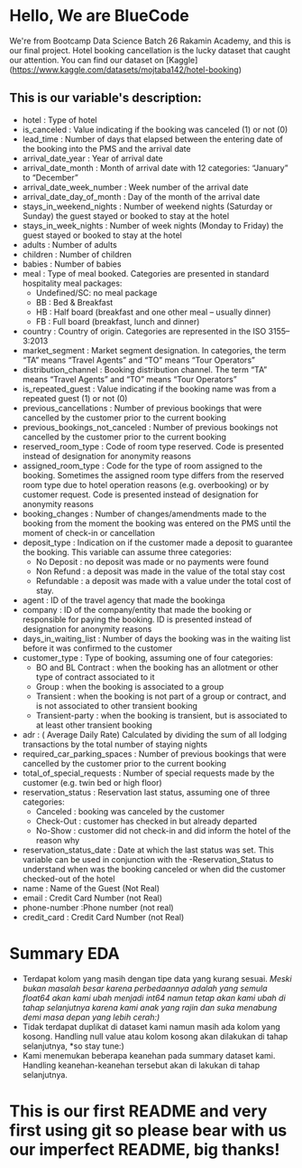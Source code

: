 # Hello, We are BlueCode 

We're from Bootcamp Data Science Batch 26 Rakamin Academy, and this is our final project. 
Hotel booking cancellation is the lucky dataset that caught our attention. You can find our dataset on [Kaggle] (https://www.kaggle.com/datasets/mojtaba142/hotel-booking)

## This is our variable's description:
- hotel : Type of hotel
- is_canceled :  Value indicating if the booking was canceled (1) or not (0)
- lead_time : Number of days that elapsed between the entering date of the booking into the PMS and the arrival date
- arrival_date_year : Year of arrival date
- arrival_date_month : Month of arrival date with 12 categories: 
    “January” to “December”
- arrival_date_week_number : Week number of the arrival date
- arrival_date_day_of_month : Day of the month of the arrival date
- stays_in_weekend_nights : Number of weekend nights (Saturday or Sunday) the guest stayed or booked to stay at the hotel  
- stays_in_week_nights : Number of week nights (Monday to Friday) the guest stayed or booked to stay at the hotel
- adults : Number of adults
- children : Number of children
- babies :  Number of babies
- meal :  Type of meal booked. Categories are presented in standard hospitality meal packages: 
    - Undefined/SC: no meal package 
    - BB : Bed & Breakfast 
    - HB : Half board (breakfast and one other meal – usually dinner) 
    - FB : Full board (breakfast, lunch and dinner)
- country : Country of origin. Categories are represented in the ISO 3155–3:2013
- market_segment :  Market segment designation. In categories, the term “TA” means “Travel Agents” and “TO” means “Tour Operators”
- distribution_channel :  Booking distribution channel. The term “TA” means “Travel Agents” and “TO” means “Tour Operators”
- is_repeated_guest :  Value indicating if the booking name was from a repeated guest (1) or not (0)
- previous_cancellations : Number of previous bookings that were cancelled by the customer prior to the current booking
- previous_bookings_not_canceled : Number of previous bookings not cancelled by the customer prior to the current booking
- reserved_room_type : Code of room type reserved. Code is presented instead of designation for anonymity reasons
- assigned_room_type :  Code for the type of room assigned to the booking. Sometimes the assigned room type differs from the reserved room type due to hotel operation reasons (e.g. overbooking) or by customer request. Code is presented instead of designation for anonymity reasons
- booking_changes : Number of changes/amendments made to the booking from the moment the booking was entered on the PMS until the moment of check-in or cancellation
- deposit_type :  Indication on if the customer made a deposit to guarantee the booking. This variable can assume three categories: 
    - No Deposit : no deposit was made or  no payments were found 
    - Non Refund : a deposit was made in the value of the total stay cost 
    - Refundable : a deposit was made with a value under the total cost of stay.
- agent :  ID of the travel agency that made the bookinga
- company :  ID of the company/entity that made the booking or responsible for paying the booking. ID is presented instead of designation for anonymity reasons
- days_in_waiting_list :  Number of days the booking was in the waiting list before it was confirmed to the customer
- customer_type : Type of booking, assuming one of four categories: 
    - BO and BL Contract : when the booking has an allotment or other type of contract associated to it
    - Group : when the booking is associated to a group 
    - Transient : when the booking is not part of a group or contract, and is not associated to other transient booking
    - Transient-party : when the booking is transient, but is associated to at least other transient booking
- adr : ( Average Daily Rate) Calculated by dividing the sum of all lodging transactions by the total number of staying nights
- required_car_parking_spaces : Number of previous bookings that were cancelled by the customer prior to the current booking
- total_of_special_requests : Number of special requests made by the customer (e.g. twin bed or high floor)
- reservation_status : Reservation last status, assuming one of three categories: 
    - Canceled : booking was canceled by the customer 
    - Check-Out : customer has checked in but already departed 
    - No-Show : customer did not check-in and did inform the hotel of the reason why
- reservation_status_date :  Date at which the last status was set. This variable can be used in conjunction with the -Reservation_Status to understand when was the booking canceled or when did the customer checked-out of the hotel
- name : Name of the Guest (Not Real)
- email : Credit Card Number (not Real)
- phone-number :Phone number (not real)
- credit_card : Credit Card Number (not Real)

# Summary EDA
- Terdapat kolom yang masih dengan tipe data yang kurang sesuai. *Meski bukan masalah besar karena perbedaannya adalah yang semula float64 akan kami ubah menjadi int64 namun tetap akan kami ubah di tahap selanjutnya karena kami anak yang rajin dan suka menabung demi masa depan yang lebih cerah:)*
- Tidak terdapat duplikat di dataset kami namun masih ada kolom yang kosong. Handling null value atau kolom kosong akan dilakukan di tahap selanjutnya, *so stay tune:)
- Kami menemukan beberapa keanehan pada summary dataset kami. Handling keanehan-keanehan tersebut akan di lakukan di tahap selanjutnya. 

# This is our first README and very first using git so please bear with us our imperfect README, big thanks!